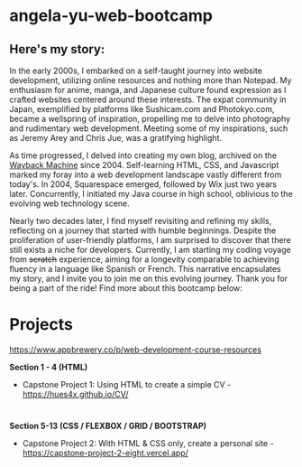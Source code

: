 # angela-yu-web-bootcamp
## **Here's my story:**
In the early 2000s, I embarked on a self-taught journey into website development, utilizing online resources and nothing more than Notepad. My enthusiasm for anime, manga, and Japanese culture found expression as I crafted websites centered around these interests. The expat community in Japan, exemplified by platforms like Sushicam.com and Photokyo.com, became a wellspring of inspiration, propelling me to delve into photography and rudimentary web development. Meeting some of my inspirations, such as Jeremy Arey and Chris Jue, was a gratifying highlight.

As time progressed, I delved into creating my own blog, archived on the [Wayback Machine](https://web.archive.org/web/20041121130526/http://www.raymidwest.com/) since 2004. Self-learning HTML, CSS, and Javascript marked my foray into a web development landscape vastly different from today's. In 2004, Squarespace emerged, followed by Wix just two years later. Concurrently, I initiated my Java course in high school, oblivious to the evolving web technology scene.

Nearly two decades later, I find myself revisiting and refining my skills, reflecting on a journey that started with humble beginnings. Despite the proliferation of user-friendly platforms, I am surprised to discover that there still exists a niche for developers. Currently, I am starting my coding voyage from ~~scratch~~ experience, aiming for a longevity comparable to achieving fluency in a language like Spanish or French. This narrative encapsulates my story, and I invite you to join me on this evolving journey. Thank you for being a part of the ride!  Find more about this bootcamp below:
# 
# Projects
https://www.appbrewery.co/p/web-development-course-resources  

**Section 1 - 4 (HTML)**  
* Capstone Project 1: Using HTML to create a simple CV - https://hues4x.github.io/CV/
#
**Section 5-13 (CSS / FLEXBOX / GRID / BOOTSTRAP)**
* Capstone Project 2: With HTML & CSS only, create a personal site - https://capstone-project-2-eight.vercel.app/
# 